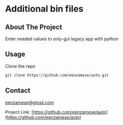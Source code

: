 <br />
<div align="center"><h1 align="left">Additional bin files</h1></div>

<!-- ABOUT THE PROJECT -->
## About The Project

Enter needed values to only-gui legacy app with python

## Usage

Clone the repo
   ```sh
   git clone https://github.com/eenzamese/auto.git
   ```
<!-- LICENSE -->

## Contact

eenzamese@gmail.com

Project Link: [https://github.com/eenzamese/auto](https://github.com/eenzamese/auto)
